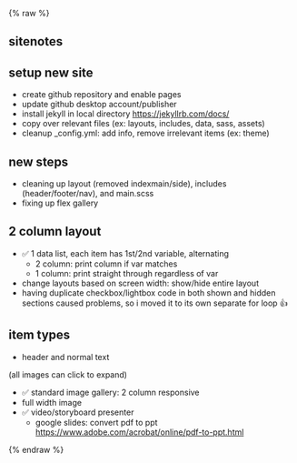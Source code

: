 {% raw %}

## sitenotes

## setup new site
- create github repository and enable pages
- update github desktop account/publisher
- install jekyll in local directory https://jekyllrb.com/docs/
- copy over relevant files (ex: layouts, includes, data, sass, assets)
- cleanup _config.yml: add info, remove irrelevant items (ex: theme)

## new steps
- cleaning up layout (removed indexmain/side), includes (header/footer/nav), and main.scss
- fixing up flex gallery

## 2 column layout
- ✅ 1 data list, each item has 1st/2nd variable, alternating
  - 2 column: print column if var matches
  - 1 column: print straight through regardless of var
- change layouts based on screen width: show/hide entire layout
- having duplicate checkbox/lightbox code in both shown and hidden sections caused problems, so i moved it to its own separate for loop 👍

## item types
- header and normal text

(all images can click to expand)
- ✅ standard image gallery: 2 column responsive
- full width image
- ✅ video/storyboard presenter
  - google slides: convert pdf to ppt https://www.adobe.com/acrobat/online/pdf-to-ppt.html

{% endraw %}
